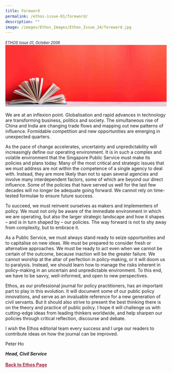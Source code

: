 ```yaml
---
title: Foreword
permalink: /ethos-issue-01/foreword/
description: ""
image: /images/Ethos_Images/Ethos_Issue_24/foreword.jpg
---
```

<style>

.back a
{
	color: #9f2943;
	font-weight: bold;
}

#banner img
{
	width:100%;
}
	
.author
{
border-bottom: 1px solid black;
margin-top:40px;
padding-bottom:30px;
border-top: 1px solid black;	

}

.author p {
	font-size: 0.9em;
	line-height:24px !important;
	}	

.break
{
   border-top: 1px solid  black;
   border-bottom: 1px solid black;
	 padding:20px;
	text-align:center;
	margin-top:50px;
}
	
.break1
{
font-family: Georgia;
	font-size:20px;
	font-style: italic;
	font-weight: bold;
}

.boxheader {
	color: white !important;
	}	

.containerbox {
	background-color: #B7C9E2;
	border-radius: 10px;
	padding: 5%;
	
	}	

li {
	font-size: 0.9em !important;
	
	}	

</style>

<em><small>ETHOS Issue 01, October 2006</small></em>
<img src="/images/Landing_Banner_Images/knowledge_foreword_banner.jpg">

  
<p>We are at an inflexion point. Globalisation and rapid advances in technology are transforming business, politics and society. The simultaneous rise of China and India are changing trade flows and mapping out new patterns of influence. Formidable competition and new opportunities are emerging in unexpected quarters.</p>  
  
<p>As the pace of change accelerates, uncertainty and unpredictability will increasingly define our operating environment. It is in such a complex and volatile environment that the Singapore Public Service must make its policies and plans today. Many of the most critical and strategic issues that we must address are not within the competence of a single agency to deal with. Instead, they are more likely than not to span several agencies and involve many interdependent factors, some of which are beyond our direct influence. Some of the policies that have served us well for the last few decades will no longer be adequate going forward. We cannot rely on time-tested formulae to ensure future success.</p>  
  
<p>To succeed, we must reinvent ourselves as makers and implementers of policy. We must not only be aware of the immediate environment in which we are operating, but also the larger strategic landscape and how it shapes – and is in turn shaped by – our policies. The way forward is not to shy away from complexity, but to embrace it.</p>  
  
<p>As a Public Service, we must always stand ready to seize opportunities and to capitalise on new ideas. We must be prepared to consider fresh or alternative approaches. We must be ready to act even when we cannot be certain of the outcome, because inaction will be the greater failure. We cannot worship at the altar of perfection in policy-making, or it will doom us to paralysis. Instead, we should learn how to manage the risks inherent in policy-making in an uncertain and unpredictable environment. To this end, we have to be savvy, well-informed, and open to new perspectives.</p>  
  
<p>Ethos, as our professional journal for policy practitioners, has an important part to play in this evolution. It will document some of our public policy innovations, and serve as an invaluable reference for a new generation of civil servants. But it should also strive to present the best thinking there is on the theory and practice of public policy. I hope it will challenge us with cutting-edge ideas from leading thinkers worldwide, and help sharpen our policies through critical reflection, discourse and debate.</p>  
  
<p>I wish the Ethos editorial team every success and I urge our readers to contribute ideas on how the journal can be improved.</p>  
  

  
<p>Peter Ho</p>
<strong><em>Head, Civil Service
</em></strong>




<br>
<br>	
<div class="back">
<a href="/ethos/">Back to Ethos Page</a>	
</div>